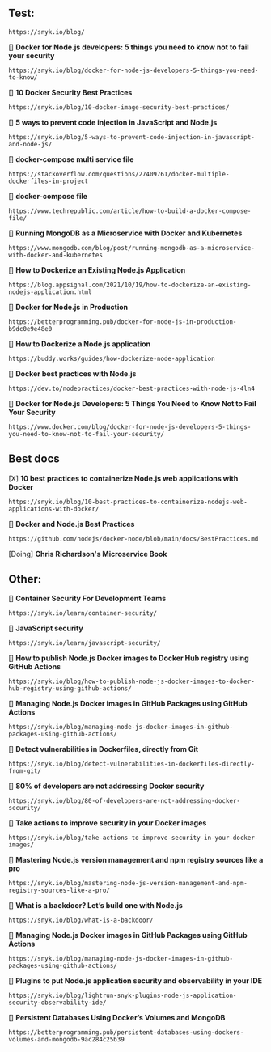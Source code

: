 ## Test:

```
https://snyk.io/blog/
```

[] **Docker for Node.js developers: 5 things you need to know not to fail your security**
```
https://snyk.io/blog/docker-for-node-js-developers-5-things-you-need-to-know/
```

[] **10 Docker Security Best Practices**
```
https://snyk.io/blog/10-docker-image-security-best-practices/
```

[] **5 ways to prevent code injection in JavaScript and Node.js**
```
https://snyk.io/blog/5-ways-to-prevent-code-injection-in-javascript-and-node-js/
```


[] **docker-compose multi service file**
```
https://stackoverflow.com/questions/27409761/docker-multiple-dockerfiles-in-project
```

[] **docker-compose file**
```
https://www.techrepublic.com/article/how-to-build-a-docker-compose-file/
```


[] **Running MongoDB as a Microservice with Docker and Kubernetes**
```
https://www.mongodb.com/blog/post/running-mongodb-as-a-microservice-with-docker-and-kubernetes
```

[] **How to Dockerize an Existing Node.js Application**
```
https://blog.appsignal.com/2021/10/19/how-to-dockerize-an-existing-nodejs-application.html
```

[] **Docker for Node.js in Production**
```
https://betterprogramming.pub/docker-for-node-js-in-production-b9dc0e9e48e0
```


[] **How to Dockerize a Node.js application**
```
https://buddy.works/guides/how-dockerize-node-application
```

[] **Docker best practices with Node.js**
```
https://dev.to/nodepractices/docker-best-practices-with-node-js-4ln4
```

[] **Docker for Node.js Developers: 5 Things You Need to Know Not to Fail Your Security**
```
https://www.docker.com/blog/docker-for-node-js-developers-5-things-you-need-to-know-not-to-fail-your-security/
```

## Best docs

[X] **10 best practices to containerize Node.js web applications with Docker**
```
https://snyk.io/blog/10-best-practices-to-containerize-nodejs-web-applications-with-docker/
```

[] **Docker and Node.js Best Practices**
```
https://github.com/nodejs/docker-node/blob/main/docs/BestPractices.md
```
[Doing] **Chris Richardson's Microservice Book**

## Other:

[] **Container Security For Development Teams**
```
https://snyk.io/learn/container-security/
```

[] **JavaScript security**
```
https://snyk.io/learn/javascript-security/
```


[] **How to publish Node.js Docker images to Docker Hub registry using GitHub Actions**
```
https://snyk.io/blog/how-to-publish-node-js-docker-images-to-docker-hub-registry-using-github-actions/
```

[] **Managing Node.js Docker images in GitHub Packages using GitHub Actions**
```
https://snyk.io/blog/managing-node-js-docker-images-in-github-packages-using-github-actions/
```

[] **Detect vulnerabilities in Dockerfiles, directly from Git**
```
https://snyk.io/blog/detect-vulnerabilities-in-dockerfiles-directly-from-git/
```

[] **80% of developers are not addressing Docker security**
```
https://snyk.io/blog/80-of-developers-are-not-addressing-docker-security/
```

[] **Take actions to improve security in your Docker images**
```
https://snyk.io/blog/take-actions-to-improve-security-in-your-docker-images/
```

[] **Mastering Node.js version management and npm registry sources like a pro**
```
https://snyk.io/blog/mastering-node-js-version-management-and-npm-registry-sources-like-a-pro/
```

[] **What is a backdoor? Let’s build one with Node.js**
```
https://snyk.io/blog/what-is-a-backdoor/
```

[] **Managing Node.js Docker images in GitHub Packages using GitHub Actions**
```
https://snyk.io/blog/managing-node-js-docker-images-in-github-packages-using-github-actions/
```

[] **Plugins to put Node.js application security and observability in your IDE**
```
https://snyk.io/blog/lightrun-snyk-plugins-node-js-application-security-observability-ide/
```

[] **Persistent Databases Using Docker’s Volumes and MongoDB**
```
https://betterprogramming.pub/persistent-databases-using-dockers-volumes-and-mongodb-9ac284c25b39
```